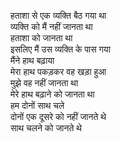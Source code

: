 हताशा से एक व्यक्ति बैठ गया था  
व्यक्ति को मैं नहीं जानता था  
हताशा को जानता था  
इसलिए मैं उस व्यक्ति के पास गया  
मैंने हाथ बढ़ाया  
मेरा हाथ पकड़कर वह खड़ा हुआ  
मुझे वह नहीं जानता था  
मेरे हाथ बढ़ाने को जानता था  
हम दोनों साथ चले  
दोनों एक दूसरे को नहीं जानते थे  
साथ चलने को जानते थे  